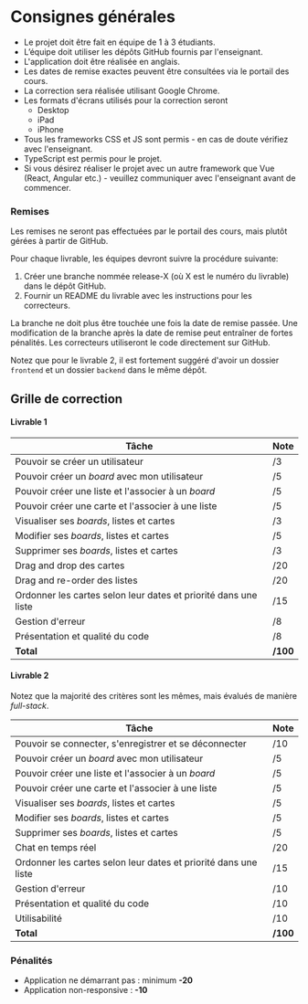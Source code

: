# Consignes générales

- Le projet doit être fait en équipe de 1 à 3 étudiants.
- L’équipe doit utiliser les dépôts GitHub fournis par l'enseignant.
- L'application doit être réalisée en anglais.
- Les dates de remise exactes peuvent être consultées via le portail des cours.
- La correction sera réalisée utilisant Google Chrome.
- Les formats d'écrans utilisés pour la correction seront
  - Desktop
  - iPad
  - iPhone
- Tous les frameworks CSS et JS sont permis - en cas de doute vérifiez avec l'enseignant.
- TypeScript est permis pour le projet.
- Si vous désirez réaliser le projet avec un autre framework que Vue (React, Angular etc.) - veuillez communiquer avec l'enseignant avant de commencer.

### Remises

Les remises ne seront pas effectuées par le portail des cours, mais plutôt gérées à partir de GitHub.

Pour chaque livrable, les équipes devront suivre la procédure suivante:

1. Créer une branche nommée release-X (où X est le numéro du livrable) dans le dépôt GitHub.
2. Fournir un README du livrable avec les instructions pour les correcteurs.

La branche ne doit plus être touchée une fois la date de remise passée. Une modification de la branche après la date de remise peut entraîner de fortes pénalités. Les correcteurs utiliseront le code directement sur GitHub.

Notez que pour le livrable 2, il est fortement suggéré d'avoir un dossier `frontend` et un dossier `backend` dans le même dépôt.

## Grille de correction

#### Livrable 1

| Tâche | Note |
|-------|------|
| Pouvoir se créer un utilisateur | /3 |
| Pouvoir créer un _board_ avec mon utilisateur | /5 |
| Pouvoir créer une liste et l'associer à un _board_ | /5 |
| Pouvoir créer une carte et l'associer à une liste | /5 |
| Visualiser ses _boards_, listes et cartes | /3 |
| Modifier ses _boards_, listes et cartes | /5 |
| Supprimer ses _boards_, listes et cartes | /3 |
| Drag and drop des cartes | /20 |
| Drag and re-order des listes | /20 |
| Ordonner les cartes selon leur dates et priorité dans une liste | /15 |
| Gestion d'erreur | /8 |
| Présentation et qualité du code | /8 |
| **Total** | **/100** |

#### Livrable 2

Notez que la majorité des critères sont les mêmes, mais évalués de manière _full-stack_.

| Tâche | Note |
|-------|------|
| Pouvoir se connecter, s'enregistrer et se déconnecter | /10 |
| Pouvoir créer un _board_ avec mon utilisateur | /5 |
| Pouvoir créer une liste et l'associer à un _board_ | /5 |
| Pouvoir créer une carte et l'associer à une liste | /5 |
| Visualiser ses _boards_, listes et cartes | /5 |
| Modifier ses _boards_, listes et cartes | /5 |
| Supprimer ses _boards_, listes et cartes | /5 |
| Chat en temps réel| /20 |
| Ordonner les cartes selon leur dates et priorité dans une liste | /15 |
| Gestion d'erreur | /10 |
| Présentation et qualité du code | /10 |
| Utilisabilité | /10 |
| **Total** | **/100** |

### Pénalités
- Application ne démarrant pas : minimum **-20**
- Application non-responsive : **-10**
